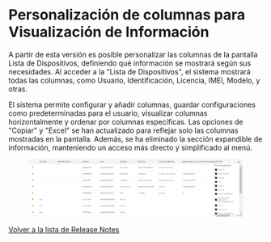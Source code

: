 # Personalización de columnas para Visualización de Información

A partir de esta versión es posible personalizar las columnas de la pantalla Lista de Dispositivos, definiendo qué información se mostrará según sus necesidades. Al acceder a la "Lista de Dispositivos", el sistema mostrará todas las columnas, como Usuario, Identificación, Licencia, IMEI, Modelo, y otras.

El sistema permite configurar y añadir columnas, guardar configuraciones como predeterminadas para el usuario, visualizar columnas horizontalmente y ordenar por columnas específicas. Las opciones de "Copiar" y "Excel" se han actualizado para reflejar solo las columnas mostradas en la pantalla. Además, se ha eliminado la sección expandible de información, manteniendo un acceso más directo y simplificado al menú.

<figure><img src="../../.gitbook/assets/Captura de tela 2024-07-10 165753.png" alt=""><figcaption></figcaption></figure>

[Volver a la lista de Release Notes](broken-reference)
